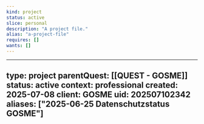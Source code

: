 ```yaml
---
kind: project
status: active
slice: personal
description: "A project file."
alias: "a-project-file"
requires: []
wants: []
---
```

---
type: project
parentQuest: [[QUEST - GOSME]]
status: active
context: professional
created: 2025-07-08
client: GOSME
uid: 202507102342
aliases: ["2025-06-25 Datenschutzstatus GOSME"]
---

